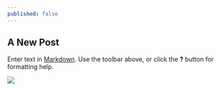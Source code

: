 ```yaml
---
published: false
---
```


## A New Post

Enter text in [Markdown](http://daringfireball.net/projects/markdown/). Use the toolbar above, or click the **?** button for formatting help.

![](/_posts/e4e04d046fb8a590419cc7759433b696.jpeg)
